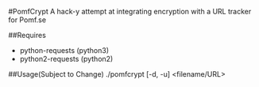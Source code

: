 #PomfCrypt
A hack-y attempt at integrating encryption with a URL tracker for Pomf.se

##Requires
* python-requests (python3)
* python2-requests (python2)

##Usage(Subject to Change)
./pomfcrypt [-d, -u] \<filename/URL\>
